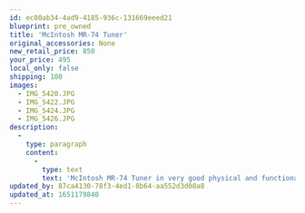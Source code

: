 ```yaml
---
id: ec80ab34-4ad9-4185-936c-131669eeed21
blueprint: pre_owned
title: 'McIntosh MR-74 Tuner'
original_accessories: None
new_retail_price: 850
your_price: 495
local_only: false
shipping: 100
images:
  - IMG_5420.JPG
  - IMG_5422.JPG
  - IMG_5424.JPG
  - IMG_5426.JPG
description:
  -
    type: paragraph
    content:
      -
        type: text
        text: 'McIntosh MR-74 Tuner in very good physical and functional condition. Could likely use a re-calibration by a qualified technician, but is a very well-preserved specimen and a very highly regarded FM tuner. '
updated_by: 87ca4130-78f3-4ed1-8b64-aa552d3d08a8
updated_at: 1651179840
---
```

